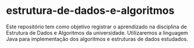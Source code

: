 # estrutura-de-dados-e-algoritmos
Este repositório tem como objetivo registrar o aprendizado na disciplina de Estrutura de Dados e Algoritmos da universidade. Utilizaremos a linguagem Java para implementação dos algoritmos e estruturas de dados estudados.
